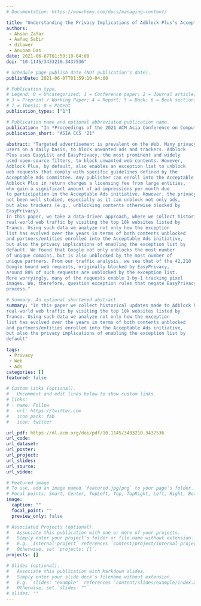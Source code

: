 ```yaml
---
# Documentation: https://wowchemy.com/docs/managing-content/

title: "Understanding the Privacy Implications of Adblock Plus’s Acceptable Ads"
authors: 
 - Ahsan Zafar
 - Aafaq Sabir
 - dilawer
 - Anupam Das
date: 2021-06-07T01:59:10-04:00
doi: "10.1145/3433210.3437536"

# Schedule page publish date (NOT publication's date).
publishDate: 2021-06-07T01:59:10-04:00

# Publication type.
# Legend: 0 = Uncategorized; 1 = Conference paper; 2 = Journal article;
# 3 = Preprint / Working Paper; 4 = Report; 5 = Book; 6 = Book section;
# 7 = Thesis; 8 = Patent
publication_types: ["1"]

# Publication name and optional abbreviated publication name.
publication: "In *Proceedings of the 2021 ACM Asia Conference on Computer and Communications Security*"
publication_short: "ASIA CCS '21"

abstract: "Targeted advertisement is prevalent on the Web. Many privacyenhancing tools have been developed to thwart targeted advertisement. Adblock Plus is one such popular tool, used by millions of
users on a daily basis, to block unwanted ads and trackers. Adblock
Plus uses EasyList and EasyPrivacy, the most prominent and widely
used open-source filters, to block unwanted web contents. However,
Adblock Plus, by default, also enables an exception list to unblock
web requests that comply with specific guidelines defined by the
Acceptable Ads Committee. Any publisher can enroll into the Acceptable Ads initiative to request the unblocking of web contents.
Adblock Plus in return charges a licensing fee from large entities,
who gain a significant amount of ad impressions per month due
to participation in the Acceptable Ads initiative. However, the privacy implications of the default inclusion of the exception list has
not been well studied, especially as it can unblock not only ads,
but also trackers (e.g., unblocking contents otherwise blocked by
EasyPrivacy).
In this paper, we take a data-driven approach, where we collect historical updates made to Adblock Plus’s exception list and
real-world web traffic by visiting the top 10k websites listed by
Tranco. Using such data we analyze not only how the exception
list has evolved over the years in terms of both contents unblocked
and partners/entities enrolled into the Acceptable Ads initiative,
but also the privacy implications of enabling the exception list by
default. We found that Google not only unblocks the most number
of unique domains, but is also unblocked by the most number of
unique partners. From our traffic analysis, we see that of the 42,210
Google bound web requests, originally blocked by EasyPrivacy,
around 80% of such requests are unblocked by the exception list.
More worryingly, many of the requests enable 1-by-1 tracking pixel
images. We, therefore, question exception rules that negate EasyPrivacy filtering rules by default and advocate for a better vetting
process."

# Summary. An optional shortened abstract.
summary: "In this paper we collect historical updates made to Adblock Plus’s exception list and
real-world web traffic by visiting the top 10k websites listed by
Tranco. Using such data we analyze not only how the exception
list has evolved over the years in terms of both contents unblocked
and partners/entities enrolled into the Acceptable Ads initiative,
but also the privacy implications of enabling the exception list by
default"

tags: 
 - Privacy
 - Web
 - Ads
categories: []
featured: false

# Custom links (optional).
#   Uncomment and edit lines below to show custom links.
# links:
# - name: Follow
#   url: https://twitter.com
#   icon_pack: fab
#   icon: twitter

url_pdf: https://dl.acm.org/doi/pdf/10.1145/3433210.3437536
url_code:
url_dataset:
url_poster:
url_project:
url_slides:
url_source:
url_video:

# Featured image
# To use, add an image named `featured.jpg/png` to your page's folder. 
# Focal points: Smart, Center, TopLeft, Top, TopRight, Left, Right, BottomLeft, Bottom, BottomRight.
image:
  caption: ""
  focal_point: ""
  preview_only: false

# Associated Projects (optional).
#   Associate this publication with one or more of your projects.
#   Simply enter your project's folder or file name without extension.
#   E.g. `internal-project` references `content/project/internal-project/index.md`.
#   Otherwise, set `projects: []`.
projects: []

# Slides (optional).
#   Associate this publication with Markdown slides.
#   Simply enter your slide deck's filename without extension.
#   E.g. `slides: "example"` references `content/slides/example/index.md`.
#   Otherwise, set `slides: ""`.
# slides: ""
---
```

